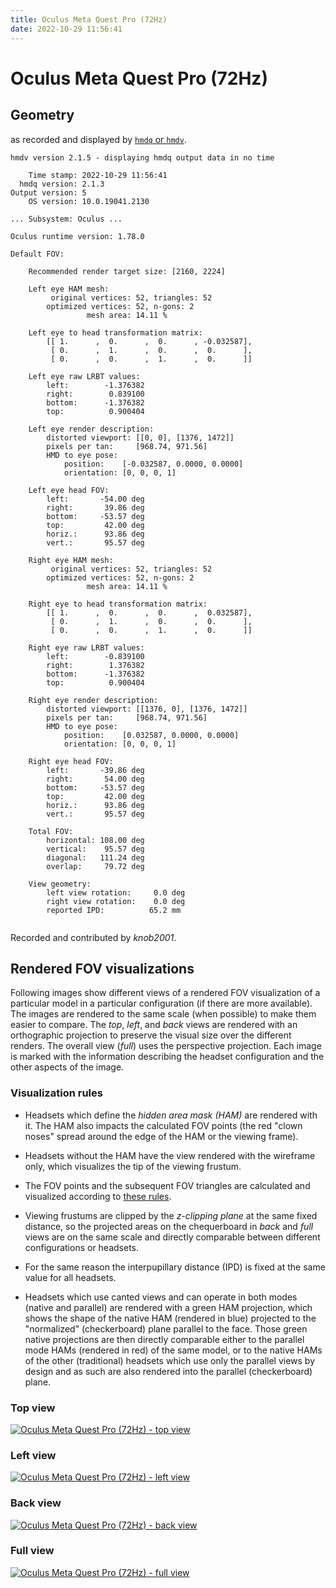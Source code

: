 ```yaml
---
title: Oculus Meta Quest Pro (72Hz)
date: 2022-10-29 11:56:41
---
```

# Oculus Meta Quest Pro (72Hz)

## Geometry

as recorded and displayed by [`hmdq` or `hmdv`](https://github.com/risa2000/hmdq).
```
hmdv version 2.1.5 - displaying hmdq output data in no time

    Time stamp: 2022-10-29 11:56:41
  hmdq version: 2.1.3
Output version: 5
    OS version: 10.0.19041.2130

... Subsystem: Oculus ...

Oculus runtime version: 1.78.0

Default FOV:

    Recommended render target size: [2160, 2224]

    Left eye HAM mesh:
         original vertices: 52, triangles: 52
        optimized vertices: 52, n-gons: 2
                 mesh area: 14.11 %

    Left eye to head transformation matrix:
        [[ 1.      ,  0.      ,  0.      , -0.032587],
         [ 0.      ,  1.      ,  0.      ,  0.      ],
         [ 0.      ,  0.      ,  1.      ,  0.      ]]

    Left eye raw LRBT values:
        left:        -1.376382
        right:        0.839100
        bottom:      -1.376382
        top:          0.900404

    Left eye render description:
        distorted viewport: [[0, 0], [1376, 1472]]
        pixels per tan:     [968.74, 971.56]
        HMD to eye pose:
            position:    [-0.032587, 0.0000, 0.0000]
            orientation: [0, 0, 0, 1]

    Left eye head FOV:
        left:       -54.00 deg
        right:       39.86 deg
        bottom:     -53.57 deg
        top:         42.00 deg
        horiz.:      93.86 deg
        vert.:       95.57 deg

    Right eye HAM mesh:
         original vertices: 52, triangles: 52
        optimized vertices: 52, n-gons: 2
                 mesh area: 14.11 %

    Right eye to head transformation matrix:
        [[ 1.      ,  0.      ,  0.      ,  0.032587],
         [ 0.      ,  1.      ,  0.      ,  0.      ],
         [ 0.      ,  0.      ,  1.      ,  0.      ]]

    Right eye raw LRBT values:
        left:        -0.839100
        right:        1.376382
        bottom:      -1.376382
        top:          0.900404

    Right eye render description:
        distorted viewport: [[1376, 0], [1376, 1472]]
        pixels per tan:     [968.74, 971.56]
        HMD to eye pose:
            position:    [0.032587, 0.0000, 0.0000]
            orientation: [0, 0, 0, 1]

    Right eye head FOV:
        left:       -39.86 deg
        right:       54.00 deg
        bottom:     -53.57 deg
        top:         42.00 deg
        horiz.:      93.86 deg
        vert.:       95.57 deg

    Total FOV:
        horizontal: 108.00 deg
        vertical:    95.57 deg
        diagonal:   111.24 deg
        overlap:     79.72 deg

    View geometry:
        left view rotation:     0.0 deg
        right view rotation:    0.0 deg
        reported IPD:          65.2 mm


```
Recorded and contributed by _knob2001_.

## Rendered FOV visualizations

Following images show different views of a rendered FOV visualization of a
particular model in a particular configuration (if there are more available).
The images are rendered to the same scale (when possible) to make them easier
to compare. The _top_, _left_, and _back_ views are rendered with an
orthographic projection to preserve the visual size over the different renders.
The overall view (_full_) uses the perspective projection. Each image is marked
with the information describing the headset configuration and the other aspects
of the image.

### Visualization rules

* Headsets which define the _hidden area mask (HAM)_ are rendered with it. The
  HAM also impacts the calculated FOV points (the red "clown noses" spread
  around the edge of the HAM or the viewing frame).

* Headsets without the HAM have the view rendered with the wireframe only, which
  visualizes the tip of the viewing frustum.

* The FOV points and the subsequent FOV triangles are calculated and visualized
  according to [these
  rules](https://risa2000.github.io/vrdocs/docs/hmd_fov_calculation).

* Viewing frustums are clipped by the _z-clipping plane_ at the same fixed
  distance, so the projected areas on the chequerboard in _back_ and _full_
  views are on the same scale and directly comparable between different
  configurations or headsets.

* For the same reason the interpupillary distance (IPD) is fixed at the same
  value for all headsets.

* Headsets which use canted views and can operate in both modes (native and
  parallel) are rendered with a green HAM projection, which shows the shape of
  the native HAM (rendered in blue) projected to the "normalized"
  (checkerboard) plane parallel to the face. Those green native projections are
  then directly comparable either to the parallel mode HAMs (rendered in red)
  of the same model, or to the native HAMs of the other (traditional) headsets
  which use only the parallel views by design and as such are also rendered
  into the parallel (checkerboard) plane.

### Top view
[![Oculus Meta Quest Pro (72Hz) - top view](../images/MetaQuestPro_Native_R72_top.dmx.png)](../images/MetaQuestPro_Native_R72_top.dmx.png)

### Left view
[![Oculus Meta Quest Pro (72Hz) - left view](../images/MetaQuestPro_Native_R72_left.dmx.png)](../images/MetaQuestPro_Native_R72_left.dmx.png)

### Back view
[![Oculus Meta Quest Pro (72Hz) - back view](../images/MetaQuestPro_Native_R72_back.dmx.png)](../images/MetaQuestPro_Native_R72_back.dmx.png)

### Full view
[![Oculus Meta Quest Pro (72Hz) - full view](../images/MetaQuestPro_Native_R72_over.dmx.png)](../images/MetaQuestPro_Native_R72_over.dmx.png)

